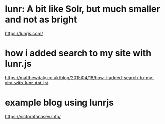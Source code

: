 
# lunr: A bit like Solr, but much smaller and not as bright
https://lunrjs.com/

# how i added search to my site with lunr.js
https://matthewdaly.co.uk/blog/2015/04/18/how-i-added-search-to-my-site-with-lunr-dot-js/

# example blog using lunrjs
https://victorafanasev.info/

